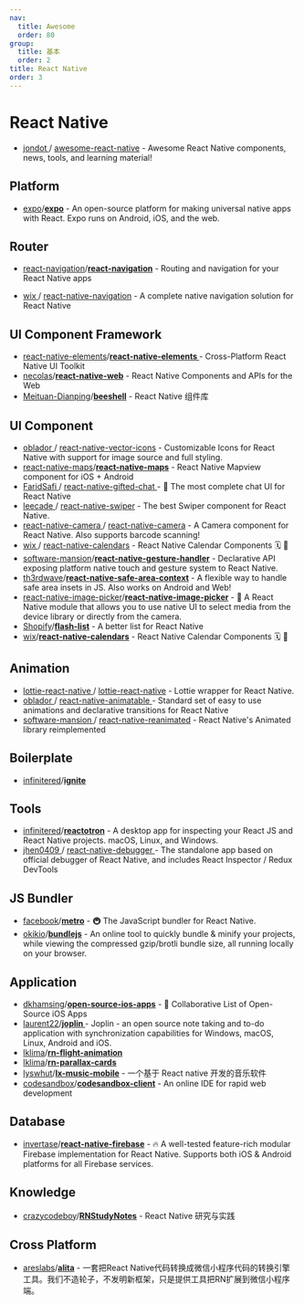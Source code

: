 ```yaml
---
nav:
  title: Awesome
  order: 80
group:
  title: 基本
  order: 2
title: React Native
order: 3
---
```


# React Native

- [jondot ](https://github.com/jondot)/ [awesome-react-native](https://github.com/jondot/awesome-react-native) - Awesome React Native components, news, tools, and learning material!

## Platform

- [expo](https://github.com/expo?type=source)/**[expo](https://github.com/expo/expo)** - An open-source platform for making universal native apps with React. Expo runs on Android, iOS, and the web.

## Router

- [react-navigation](https://github.com/react-navigation?type=source)/**[react-navigation](https://github.com/react-navigation/react-navigation)** - Routing and navigation for your React Native apps

- [wix ](https://github.com/wix)/ [react-native-navigation](https://github.com/wix/react-native-navigation) - A complete native navigation solution for React Native

## UI Component Framework

- [react-native-elements](https://github.com/react-native-elements?type=source)/**[react-native-elements ](https://github.com/react-native-elements/react-native-elements)**- Cross-Platform React Native UI Toolkit
- [necolas](https://github.com/necolas)/**[react-native-web](https://github.com/necolas/react-native-web)** - React Native Components and APIs for the Web
- [Meituan-Dianping](https://github.com/Meituan-Dianping?type=source)/**[beeshell](https://github.com/Meituan-Dianping/beeshell)** - React Native 组件库

## UI Component

- [oblador ](https://github.com/oblador)/ [react-native-vector-icons](https://github.com/oblador/react-native-vector-icons) - Customizable Icons for React Native with support for image source and full styling.
- [react-native-maps](https://github.com/react-native-maps?type=source)/**[react-native-maps](https://github.com/react-native-maps/react-native-maps)** - React Native Mapview component for iOS + Android
- [FaridSafi ](https://github.com/FaridSafi)/ [react-native-gifted-chat ](https://github.com/FaridSafi/react-native-gifted-chat)- 💬 The most complete chat UI for React Native
- [leecade ](https://github.com/leecade)/ [react-native-swiper](https://github.com/leecade/react-native-swiper) - The best Swiper component for React Native.
- [react-native-camera ](https://github.com/react-native-camera)/ [react-native-camera](https://github.com/react-native-camera/react-native-camera) - A Camera component for React Native. Also supports barcode scanning!
- [wix ](https://github.com/wix)/ [react-native-calendars](https://github.com/wix/react-native-calendars) - React Native Calendar Components 🗓️ 📆
- [software-mansion](https://github.com/software-mansion?type=source)/**[react-native-gesture-handler](https://github.com/software-mansion/react-native-gesture-handler)** - Declarative API exposing platform native touch and gesture system to React Native.
- [th3rdwave](https://github.com/th3rdwave?type=source)/**[react-native-safe-area-context](https://github.com/th3rdwave/react-native-safe-area-context)** - A flexible way to handle safe area insets in JS. Also works on Android and Web!
- [react-native-image-picker](https://github.com/react-native-image-picker?type=source)/**[react-native-image-picker](https://github.com/react-native-image-picker/react-native-image-picker)** - 🌄 A React Native module that allows you to use native UI to select media from the device library or directly from the camera.
- [Shopify](https://github.com/Shopify?type=source)/**[flash-list](https://github.com/Shopify/flash-list)** - A better list for React Native
- [wix](https://github.com/wix?type=source)/**[react-native-calendars](https://github.com/wix/react-native-calendars)** - React Native Calendar Components 🗓️ 📆

## Animation

- [lottie-react-native ](https://github.com/lottie-react-native)/ [lottie-react-native](https://github.com/lottie-react-native/lottie-react-native) - Lottie wrapper for React Native.
- [oblador ](https://github.com/oblador)/ [react-native-animatable ](https://github.com/oblador/react-native-animatable)- Standard set of easy to use animations and declarative transitions for React Native
- [software-mansion ](https://github.com/software-mansion)/ [react-native-reanimated](https://github.com/software-mansion/react-native-reanimated) - React Native's Animated library reimplemented

## Boilerplate

- [infinitered](https://github.com/infinitered?type=source)/**[ignite](https://github.com/infinitered/ignite)**

## Tools

- [infinitered](https://github.com/infinitered?type=source)/**[reactotron](https://github.com/infinitered/reactotron)** - A desktop app for inspecting your React JS and React Native projects. macOS, Linux, and Windows.
- [jhen0409 ](https://github.com/jhen0409)/ [react-native-debugger ](https://github.com/jhen0409/react-native-debugger)- The standalone app based on official debugger of React Native, and includes React Inspector / Redux DevTools

## JS Bundler

- [facebook](https://github.com/facebook?type=source)/**[metro](https://github.com/facebook/metro)** - 🚇 The JavaScript bundler for React Native.
- [okikio](https://github.com/okikio)/**[bundlejs](https://github.com/okikio/bundlejs)** - An online tool to quickly bundle & minify your projects, while viewing the compressed gzip/brotli bundle size, all running locally on your browser.

## Application

- [dkhamsing](https://github.com/dkhamsing)/**[open-source-ios-apps](https://github.com/dkhamsing/open-source-ios-apps)** - 📱 Collaborative List of Open-Source iOS Apps
- [laurent22](https://github.com/laurent22)/**[joplin ](https://github.com/laurent22/joplin)**- Joplin - an open source note taking and to-do application with synchronization capabilities for Windows, macOS, Linux, Android and iOS.
- [lklima](https://github.com/lklima)/**[rn-flight-animation](https://github.com/lklima/rn-flight-animation)**
- [lklima](https://github.com/lklima)/**[rn-parallax-cards](https://github.com/lklima/rn-parallax-cards)**
- [lyswhut](https://github.com/lyswhut)/**[lx-music-mobile](https://github.com/lyswhut/lx-music-mobile)** - 一个基于 React native 开发的音乐软件
- [codesandbox](https://github.com/codesandbox?type=source)/**[codesandbox-client](https://github.com/codesandbox/codesandbox-client)** - An online IDE for rapid web development

## Database

- [invertase](https://github.com/invertase?type=source)/**[react-native-firebase](https://github.com/invertase/react-native-firebase)** - 🔥 A well-tested feature-rich modular Firebase implementation for React Native. Supports both iOS & Android platforms for all Firebase services.

## Knowledge

- [crazycodeboy](https://github.com/crazycodeboy)/**[RNStudyNotes](https://github.com/crazycodeboy/RNStudyNotes)** - React Native 研究与实践

## Cross Platform

- [areslabs](https://github.com/areslabs?type=source)/**[alita](https://github.com/areslabs/alita)** - 一套把React Native代码转换成微信小程序代码的转换引擎工具。我们不造轮子，不发明新框架，只是提供工具把RN扩展到微信小程序端。
